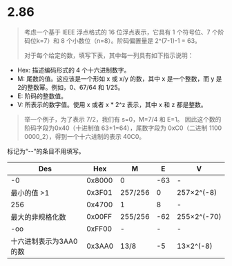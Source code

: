 # 2.86

> 考虑一个基于 IEEE 浮点格式的 16 位浮点表示，它具有 1 个符号位、7 个阶码位k=7）和 8 个小数位（n=8）。阶码偏置量是 2^(7-1)-1 = 63。
>
> 对于每个给定的数，填写下表，其中每一列具有如下指示说明：

* Hex: 描述编码形式的 4 个十六进制数字。
* M: 尾数的值。这应该是一个形如 x 或 x/y 的数，其中 x 是一个整数，而 y 是 2的整数幂。例如，0、67/64 和 1/25。
* E: 阶码的整数值。
* V: 所表示的数字值。使用 x 或者 x * 2^z 表示，其中 x 和 z 都是整数。

> 举一个例子，为了表示 7/2，我们有 s=0，M=7/4 和 E=1。
> 因此这个数的阶码字段为0x40（十进制值 63+1=64），尾数字段为 0xC0（二进制 1100 0000_2），得到一个十六进制的表示 40C0。

标记为“--”的条目不用填写。

| Des                    | Hex    | M       | E   | V           |
| ---------------------- | ------ | ------- | --- | ----------- |
| -0                     | 0x8000 | 0       | -63 | -           |
| 最小的值 >1            | 0x3F01 | 257/256 | 0   | 257×2^(-8)  |
| 256                    | 0x4700 | 1       | 8   | -           |
| 最大的非规格化数       | 0x00FF | 255/256 | -62 | 255×2^(-70) |
| -oo                    | 0xFF00 | -       | -   | -           |
| 十六进制表示为3AA0的数 | 0x3AA0 | 13/8    | -5  | 13×2^(-8)   |







